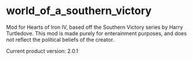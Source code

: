 # world_of_a_southern_victory
Mod for Hearts of Iron IV, based off the Southern Victory series by Harry Turtledove.  This mod is made purely for enterainment purposes, and does not reflect the political beliefs of the creator. 

Current product version: 2.0.1
